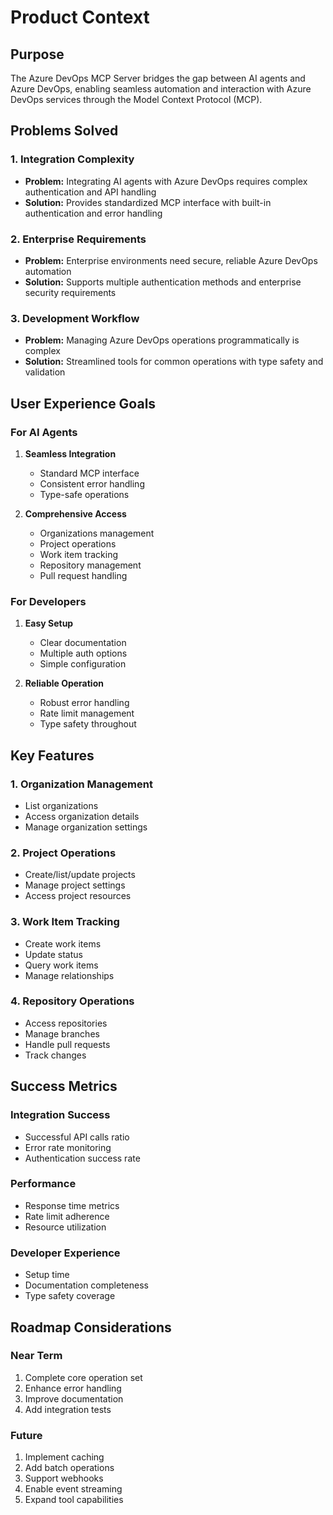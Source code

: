 # Product Context

## Purpose
The Azure DevOps MCP Server bridges the gap between AI agents and Azure DevOps, enabling seamless automation and interaction with Azure DevOps services through the Model Context Protocol (MCP).

## Problems Solved

### 1. Integration Complexity
- **Problem:** Integrating AI agents with Azure DevOps requires complex authentication and API handling
- **Solution:** Provides standardized MCP interface with built-in authentication and error handling

### 2. Enterprise Requirements
- **Problem:** Enterprise environments need secure, reliable Azure DevOps automation
- **Solution:** Supports multiple authentication methods and enterprise security requirements

### 3. Development Workflow
- **Problem:** Managing Azure DevOps operations programmatically is complex
- **Solution:** Streamlined tools for common operations with type safety and validation

## User Experience Goals

### For AI Agents
1. **Seamless Integration**
   - Standard MCP interface
   - Consistent error handling
   - Type-safe operations

2. **Comprehensive Access**
   - Organizations management
   - Project operations
   - Work item tracking
   - Repository management
   - Pull request handling

### For Developers
1. **Easy Setup**
   - Clear documentation
   - Multiple auth options
   - Simple configuration

2. **Reliable Operation**
   - Robust error handling
   - Rate limit management
   - Type safety throughout

## Key Features

### 1. Organization Management
- List organizations
- Access organization details
- Manage organization settings

### 2. Project Operations
- Create/list/update projects
- Manage project settings
- Access project resources

### 3. Work Item Tracking
- Create work items
- Update status
- Query work items
- Manage relationships

### 4. Repository Operations
- Access repositories
- Manage branches
- Handle pull requests
- Track changes

## Success Metrics

### Integration Success
- Successful API calls ratio
- Error rate monitoring
- Authentication success rate

### Performance
- Response time metrics
- Rate limit adherence
- Resource utilization

### Developer Experience
- Setup time
- Documentation completeness
- Type safety coverage

## Roadmap Considerations

### Near Term
1. Complete core operation set
2. Enhance error handling
3. Improve documentation
4. Add integration tests

### Future
1. Implement caching
2. Add batch operations
3. Support webhooks
4. Enable event streaming
5. Expand tool capabilities
